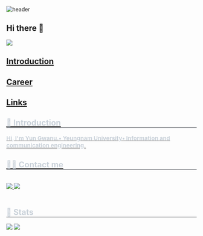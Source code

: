 ![header](https://capsule-render.vercel.app/api?type=waving&color=gradient&height=300&section=header&text=I'm%20Gwanu.&fontSize=80)

## Hi there 👋

<a href="mailto:mail@seg.decoder@gmail.com"><img src="https://img.shields.io/badge/Gmail-D14836?style=for-the-badge&logo=gmail&logoColor=white"/>
<!--
**segment-decoder/segment-decoder** is a ✨ _special_ ✨ repository because its `README.md` (this file) appears on your GitHub profile.

Here are some ideas to get you started:

- 🔭 I’m currently working on ...
- 🌱 I’m currently learning ...
- 👯 I’m looking to collaborate on ...
- 🤔 I’m looking for help with ...
- 💬 Ask me about ...
- 📫 How to reach me: ...
- 😄 Pronouns: ...
- ⚡ Fun fact: ...
-->

## Introduction

## Career

## Links
<div style="text-align: left;"> 
    <h2 style="border-bottom: 1px solid #21262d; color: #c9d1d9;"> 👋 Introduction </h2>  
    <div style="font-weight: 700; font-size: 15px; text-align: left; color: #c9d1d9;"> Hi, I'm Yun Gwanu.</li>• Yeungnam University</li>• Information and communication engineering. </div> 
    </div>
    <div style="text-align: left;">
    <h2 style="border-bottom: 1px solid #21262d; color: #c9d1d9;"> 🧑‍💻 Contact me </h2> <br> 
    <div style="text-align: left;"> <a href=https://www.instagram.com/yg_w00?igsh=czFha2p5c25wbjkw> <img src="https://img.shields.io/badge/Instagram-E4405F?style=for-the-badge&logo=Instagram&logoColor=white&link=https://www.instagram.com/yg_w00?igsh=czFha2p5c25wbjkw"> </a>
         <a href=mailto:seg.decoder@gmail.com> <img src="https://img.shields.io/badge/Gmail-EA4335?style=for-the-badge&logo=Gmail&logoColor=white&link=mailto:seg.decoder@gmail.com"> </a>
          </div>  <br> 
    <div style="text-align: left;">  </div> 
    </div>
    <div style="text-align: left;"> 
    <h2 style="border-bottom: 1px solid #21262d; color: #c9d1d9;"> 🏅 Stats </h2> <div style="text-align: left;"> <img src="https://github-readme-stats.vercel.app/api?username=segment-decoder&bg_color=60,ff8585,c061ff&title_color=000000&text_color=000000"
         /> <img src="https://github-readme-stats.vercel.app/api/top-langs/?username=segment-decoder&layout=compact&bg_color=60,ff8585,c061ff&title_color=000000&text_color=000000"
           /> </div> 
    </div>
    
